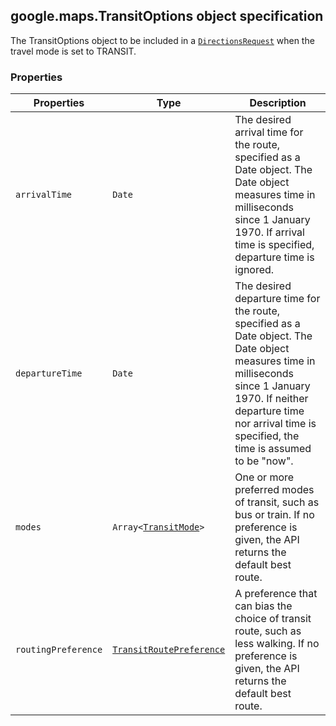 <h2 id="TransitOptions">
google.maps.TransitOptions
object specification
</h2><p>The TransitOptions object to be included in a <code><a href="https://github.com/amenadiel/google-maps-documentation/blob/master/docs/google.maps.DirectionsRequest.md">DirectionsRequest</a></code> when the travel mode is set to TRANSIT.</p><h3 id="devsite_header_115">Properties</h3><table summary="interface TransitOptions - Properties" width="100%">
<thead>
<tr><th>Properties</th>
<th>Type</th>
<th>Description</th>
</tr></thead>
<tbody>
<tr>
<td><code>arrivalTime</code></td>
<td><code>Date</code></td>
<td>The desired arrival time for the route, specified as a Date object. The Date object measures time in milliseconds since 1 January 1970. If arrival time is specified, departure time is ignored.</td>
</tr>
<tr>
<td><code>departureTime</code></td>
<td><code>Date</code></td>
<td>The desired departure time for the route, specified as a Date object. The Date object measures time in milliseconds since 1 January 1970. If neither departure time nor arrival time is specified, the time is assumed to be "now".</td>
</tr>
<tr>
<td><code>modes</code></td>
<td><code>Array&lt;<a href="https://github.com/amenadiel/google-maps-documentation/blob/master/docs/google.maps.TransitMode.md">TransitMode</a>&gt;</code></td>
<td>One or more preferred modes of transit, such as bus or train. If no preference is given, the API returns the default best route.</td>
</tr>
<tr>
<td><code>routingPreference</code></td>
<td><code><a href="https://github.com/amenadiel/google-maps-documentation/blob/master/docs/google.maps.TransitRoutePreference.md">TransitRoutePreference</a></code></td>
<td>A preference that can bias the choice of transit route, such as less walking. If no preference is given, the API returns the default best route.</td>
</tr>
</tbody>
</table>